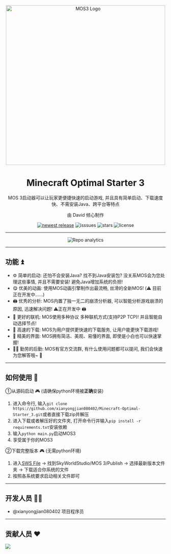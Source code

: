 <div align="center">
    <img src="https://gitee.com/xian66/minecraft-optimal-starter_2/raw/master/picture/ico.png" alt="MOS3 Logo" width="500">
    <h1>Minecraft Optimal
     Starter 3</h1>
    <p>MOS 3启动器可以让玩家更便捷快速的启动游戏, 并且具有简单启动、下载速度快、不需安装Java、跨平台等特点</p>
    <p>由 David 倾心制作</p>
    <a href="https://github.com/xianyongjian080402/Minecraft-Optimal-Starter_3/releases/" target="_blank"><img src="https://img.shields.io/github/v/release/xianyongjian080402/Minecraft-Optimal-Starter_3?include_prereleases" alt="newest release"></a>
    <a><img src="https://img.shields.io/github/issues/xianyongjian080402/Minecraft-Optimal-Starter_2" alt="isssues"></a>
    <a><img src="https://img.shields.io/github/stars/xianyongjian080402/Minecraft-Optimal-Starter_3?color=yellow" alt="stars"></a>
    <a><img src="https://img.shields.io/github/license/xianyongjian080402/Minecraft-Optimal-Starter_3" alt="license"></a>
</div>

---

<div align="center">
    <a><img src="https://repobeats.axiom.co/api/embed/b690a0a750143858f38209f1a9fb619146492357.svg " alt=" Repo analytics"></a>
</div>

---

## 功能 ⏫

- ⚙️ 简单的启动: 还怕不会安装Java? 找不到Java安装包? 没关系MOS会为您处理这些事情, 并且不需要安装! 避免Java增加系统的负担! 
- 😋 优美的动画: 使用MOS动画引擎制作出最流畅, 丝滑的全新MOS! (⚠️ 目前正在开发中……)
- 🖨️ 优秀的分析: MOS内置了独一无二的崩溃分析器, 可以智能分析游戏崩溃的原因, 迅速解决问题! ⚠️正在开发中 🖨️
- 🔗 更好的联机: MOS使用多种协议 多种联机方式(支持P2P TCP)! 并且智能自动选择节点! 
- 🥳 高速的下载: MOS为用户提供更快速的下载服务, 让用户能更快下载游戏! 
- 🎉 精美的界面: MOS拥有简洁、美观、易懂的界面, 即使是小白也可以快速掌握! 
- 🏃‍♂️ 勤劳的后勤: MOS有官方交流群, 有什么使用问题都可以提问, 我们会快速为您解答哦~ 🏃

---

## 如何使用 🤖
①从源码启动 🎮 (请确保python环境被**正确**安装)

1. 进入命令行, 输入```git clone https://github.com/xianyongjian080402/Minecraft-Optimal-Starter_3.git```或者直接下载zip并解压
2. 进入下载或者解压好的文件夹, 打开命令行并输入```pip install -r requirements.txt```安装依赖
3. 输入```python main.py```启动MOS3
4. 享受属于你的MOS3

②下载完整版本 🎮 (无需python环境)

1. 进入[SWS File](https://file.skyworldstudio.top) -> 找到SkyWorldStudio/MOS 3/Publish -> 选择最新版本文件夹 -> 下载适合你系统的文件
2. 按照各系统要求启动相关文件即可

---

## 开发人员 👨‍💻
- @xianyongjian080402 项目程序员

---

## 贡献人员 ❤
<a href="https://github.com/xianyongjian080402/Minecraft-Optimal-Starter_3/graphs/contributors"><img src="https://contributors-img.web.app/image?repo=xianyongjian080402/Minecraft-Optimal-Starter_3"></a>